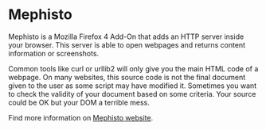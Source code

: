 # Mephisto

Mephisto is a Mozilla Firefox 4 Add-On that adds an HTTP server inside your
browser. This server is able to open webpages and returns content information
or screenshots.

Common tools like curl or urllib2 will only give you the main HTML code of a
webpage. On many websites, this source code is not the final document given to
the user as some script may have modified it. Sometimes you want to check the 
validity of your document based on some criteria. Your source could be OK but 
your DOM a terrible mess.

Find more information on [Mephisto website](http://temesis.github.com/Mephisto/).
